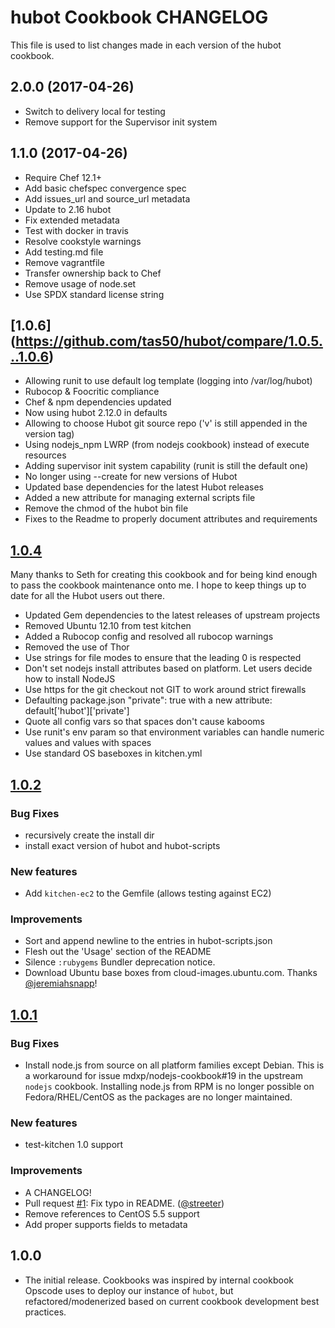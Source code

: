 # hubot Cookbook CHANGELOG

This file is used to list changes made in each version of the hubot cookbook.

## 2.0.0 (2017-04-26)

- Switch to delivery local for testing
- Remove support for the Supervisor init system

## 1.1.0 (2017-04-26)

- Require Chef 12.1+
- Add basic chefspec convergence spec
- Add issues_url and source_url metadata
- Update to 2.16 hubot
- Fix extended metadata
- Test with docker in travis
- Resolve cookstyle warnings
- Add testing.md file
- Remove vagrantfile
- Transfer ownership back to Chef
- Remove usage of node.set
- Use SPDX standard license string

## [1.0.6] (<https://github.com/tas50/hubot/compare/1.0.5...1.0.6>)

- Allowing runit to use default log template (logging into /var/log/hubot)
- Rubocop & Foocritic compliance
- Chef & npm dependencies updated
- Now using hubot 2.12.0 in defaults
- Allowing to choose Hubot git source repo ('v' is still appended in the version tag)
- Using nodejs_npm LWRP (from nodejs cookbook) instead of execute resources
- Adding supervisor init system capability (runit is still the default one)
- No longer using --create for new versions of Hubot
- Updated base dependencies for the latest Hubot releases
- Added a new attribute for managing external scripts file
- Remove the chmod of the hubot bin file
- Fixes to the Readme to properly document attributes and requirements

## [1.0.4](https://github.com/tas50/hubot/compare/1.0.3...1.0.4)

Many thanks to Seth for creating this cookbook and for being kind enough to pass the cookbook maintenance onto me. I hope to keep things up to date for all the Hubot users out there.

- Updated Gem dependencies to the latest releases of upstream projects
- Removed Ubuntu 12.10 from test kitchen
- Added a Rubocop config and resolved all rubocop warnings
- Removed the use of Thor
- Use strings for file modes to ensure that the leading 0 is respected
- Don't set nodejs install attributes based on platform. Let users decide how to install NodeJS
- Use https for the git checkout not GIT to work around strict firewalls
- Defaulting package.json "private": true with a new attribute: default['hubot']['private']
- Quote all config vars so that spaces don't cause kabooms
- Use runit's env param so that environment variables can handle numeric values and values with spaces
- Use standard OS baseboxes in kitchen.yml

## [1.0.2](https://github.com/tas50/hubot/compare/1.0.1...1.0.2)

### Bug Fixes

- recursively create the install dir
- install exact version of hubot and hubot-scripts

### New features

- Add `kitchen-ec2` to the Gemfile (allows testing against EC2)

### Improvements

- Sort and append newline to the entries in hubot-scripts.json
- Flesh out the 'Usage' section of the README
- Silence `:rubygems` Bundler deprecation notice.
- Download Ubuntu base boxes from cloud-images.ubuntu.com. Thanks [@jeremiahsnapp]!

## [1.0.1](https://github.com/tas50/hubot/compare/1.0.0...1.0.1)

### Bug Fixes

- Install node.js from source on all platform families except Debian. This is a workaround for issue mdxp/nodejs-cookbook#19 in the upstream `nodejs` cookbook. Installing node.js from RPM is no longer possible on Fedora/RHEL/CentOS as the packages are no longer maintained.

### New features

- test-kitchen 1.0 support

### Improvements

- A CHANGELOG!
- Pull request [#1](https://github.com/tas50/hubot/pull/1): Fix typo in README. ([@streeter])
- Remove references to CentOS 5.5 support
- Add proper supports fields to metadata

## 1.0.0

- The initial release. Cookbooks was inspired by internal cookbook Opscode uses to deploy our instance of `hubot`, but refactored/modenerized based on current cookbook development best practices.

[@jeremiahsnapp]: https://github.com/jeremiahsnapp
[@schisamo]: https://github.com/schisamo
[@streeter]: https://github.com/streeter
